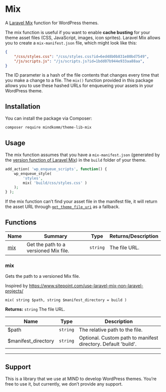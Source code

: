 # Mix

A [Laravel Mix](https://github.com/JeffreyWay/laravel-mix) function for WordPress themes.

The mix function is useful if you want to enable **cache busting** for your theme asset files (CSS, JavaScript, images, icon sprites). Laravel Mix allows you to create a `mix-manifest.json` file, which might look like this:

```json
{
    "/css/styles.css": "/css/styles.css?id=6ed48b0b831e80bd7549",
    "/js/scripts.js": "/js/scripts.js?id=1bdd07b944e933aa88aa",
}
```

The ID parameter is a hash of the file contents that changes every time that you make a change to a file. The `mix()` function provided in this package allows you to use these hashed URLs for enqueueing your assets in your WordPress theme. 

## Installation

You can install the package via Composer:

```bash
composer require mindkomm/theme-lib-mix
```

## Usage

The mix function assumes that you have a `mix-manifest.json` (generated by the [version function of Laravel Mix](https://github.com/JeffreyWay/laravel-mix/blob/master/docs/versioning.md)) in the `build` folder of your theme.

```php
add_action( 'wp_enqueue_scripts', function() {
    wp_enqueue_style(
        'styles',
        mix( 'build/css/styles.css' )
    );
} );
```

If the mix function can’t find your asset file in the manifest file, it will return the asset URL through [`get_theme_file_uri`](https://developer.wordpress.org/reference/functions/get_theme_file_uri/) as a fallback.

## Functions

| Name | Summary | Type | Returns/Description |
| --- | --- | --- | --- |
| [mix](#mix) | Get the path to a versioned Mix file. | `string` | The file URL. |

### mix

<p class="summary">Gets the path to a versioned Mix file.</p>

Inspired by <https://www.sitepoint.com/use-laravel-mix-non-laravel-projects/>

`mix( string $path, string $manifest_directory = build )`

**Returns:** `string` The file URL.

| Name | Type | Description |
| --- | --- | --- |
| $path | `string` | The relative path to the file. |
| $manifest_directory | `string` | Optional. Custom path to manifest directory. Default 'build'. |

---

## Support

This is a library that we use at MIND to develop WordPress themes. You’re free to use it, but currently, we don’t provide any support. 
